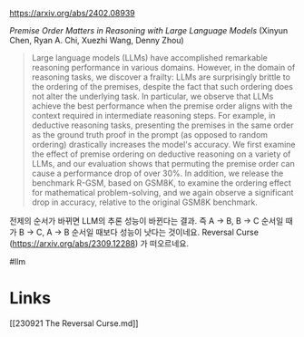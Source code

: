 https://arxiv.org/abs/2402.08939

*Premise Order Matters in Reasoning with Large Language Models* (Xinyun Chen, Ryan A. Chi, Xuezhi Wang, Denny Zhou)

> Large language models (LLMs) have accomplished remarkable reasoning performance in various domains. However, in the domain of reasoning tasks, we discover a frailty: LLMs are surprisingly brittle to the ordering of the premises, despite the fact that such ordering does not alter the underlying task. In particular, we observe that LLMs achieve the best performance when the premise order aligns with the context required in intermediate reasoning steps. For example, in deductive reasoning tasks, presenting the premises in the same order as the ground truth proof in the prompt (as opposed to random ordering) drastically increases the model's accuracy. We first examine the effect of premise ordering on deductive reasoning on a variety of LLMs, and our evaluation shows that permuting the premise order can cause a performance drop of over 30%. In addition, we release the benchmark R-GSM, based on GSM8K, to examine the ordering effect for mathematical problem-solving, and we again observe a significant drop in accuracy, relative to the original GSM8K benchmark.

전제의 순서가 바뀌면 LLM의 추론 성능이 바뀐다는 결과. 즉 A -> B, B -> C 순서일 때가 B -> C, A -> B 순서일 때보다 성능이 낫다는 것이네요. Reversal Curse (https://arxiv.org/abs/2309.12288) 가 떠오르네요.

#llm

# Links

[[230921 The Reversal Curse.md]]